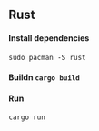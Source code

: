 ## Rust
#### Install dependencies
`sudo pacman -S rust`
#### Buildn `cargo build`
#### Run
`cargo run`
